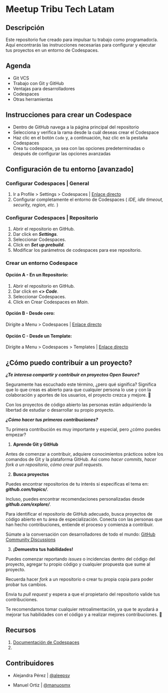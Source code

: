 # Meetup Tribu Tech Latam

## Descripción

Este repositorio fue creado para impulsar tu trabajo como programador/a. Aquí encontrarás las instrucciones necesarias para configurar y ejecutar tus proyectos en un entorno de Codespaces.

## Agenda

- Git VCS
- Trabajo con Git y GitHub
- Ventajas para desarrolladores
- Codespaces
- Otras herramientas

## Instrucciones para crear un Codespace

- Dentro de GitHub navega a la página principal del repositorio
- Selecciona y verifica la rama desde la cuál deseas crear el Codespace
- Haz clic en el botón ```Code``` y, a continuación, haz clic en la pestaña Codespaces
- Crea tu codespace, ya sea con las opciones predeterminadas o después de configurar las opciones avanzadas 


## Configuración de tu entorno [avanzado]

### Configurar Codespaces | General
1. Ir a Profile > Settings > Codespaces | [Enlace directo](https://github.com/settings/codespaces)
2. Configurar completamente el entorno de Codespaces ( *IDE, idle timeout, security, region, etc.* )

### Configurar Codespaces | Repositorio
1. Abrir el repositorio en GitHub.
2. Dar click en ***Settings***.
3. Seleccionar Codespaces.
4. Click en ***Set up prebuild***.
5. Modificar los parámetros de codespaces para ese repositorio.

### Crear un entorno Codespace

#### Opción A - En un Repositorio:
1. Abrir el repositorio en GitHub.
2. Dar click en ***<> Code***.
3. Seleccionar Codespaces.
4. Click en Crear Codespaces en *Main*.

#### Opción B - Desde cero:
Dirígite a Menu > Codespaces | [Enlace directo](https://github.com/codespaces)

#### Opción C - Desde un Template:
Dirígite a Menu > Codespaces > Templates | [Enlace directo](https://github.com/codespaces/templates)


## ¿Cómo puedo contribuir a un proyecto?
**_¿Te interesa compartir y contribuir en proyectos Open Source?_**

Seguramente has escuchado este término, ¿pero qué significa?
Significa que lo que creas es abierto para que cualquier persona lo use y con la colaboración y aportes de los usuarios, el proyecto crezca y mejore. 🙌

Con los proyectos de código abierto las personas están adquiriendo la libertad de estudiar o desarrollar su propio proyecto.


**_¿Cómo hacer tus primeras contribuciones?_**

Tu primera contribución es muy importante y especial, pero ¿cómo puedes empezar?

1. **Aprende Git y GitHub**

Antes de comenzar a contribuir, adquiere conocimientos prácticos sobre los comandos de Git y la plataforma GitHub. Así como _hacer commits_, _hacer fork a un repositorio_, _cómo crear pull requests_.

2. **Busca proyectos**

Puedes encontrar repositorios de tu interés si especificas el tema en: **_github.com/topics/<topic>_**.

Incluso, puedes encontrar recomendaciones personalizadas desde _**github.com/explore/**_.

Para identificar el repositorio de GitHub adecuado, busca proyectos de código abierto en tu área de especialización. Conecta con las personas que han hecho contribuciones, entiende el proceso y comienza a contribuir.

Súmate a la conversación con desarrolladores de todo el mundo:
[GitHub Community Discussions](https://github.com/orgs/community/discussions)

3. **¡Demuestra tus habilidades!**

Puedes comenzar reportando _issues_ o incidencias dentro del código del proyecto, agregar tu propio código y cualquier propuesta que sume al proyecto.

Recuerda hacer _fork_ a un repositorio o crear tu propia copia para poder probar tus cambios.

Envia tu _pull request_ y espera a que el propietario del repositorio valide tus contribuciones.

Te recomendamos tomar cualquier retroalimentación, ya que te ayudará a mejorar tus habilidades con el código y a realizar mejores contribuciones. 🙌

## Recursos

1. [Documentación de Codespaces](https://docs.github.com/en/codespaces/overview#using-github-codespaces)
2. []()

## Contribuidores

- Alejandra Pérez | [@aleepsy](https://github.com/aleepsy)

- Manuel Ortiz | [@manuosmx](https://github.com/manuosmx)